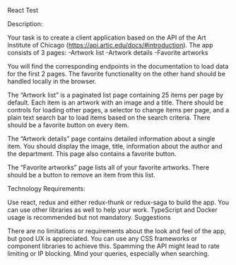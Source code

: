 React Test

Description:

Your task is to create a client application based on the API of the Art Institute of Chicago
(https://api.artic.edu/docs/#introduction). The app consists of 3 pages:
-Artwork list
-Artwork details
-Favorite artworks

You will find the corresponding endpoints in the documentation to load data for the first 2 pages. The
favorite functionality on the other hand should be handled locally in the browser.

The “Artwork list” is a paginated list page containing 25 items per page by default. Each item is an
artwork with an image and a title. There should be controls for loading other pages, a selector to change
items per page, and a plain text search bar to load items based on the search criteria. There should be
a favorite button on every item.

The “Artwork details” page contains detailed information about a single item. You should display the
image, title, information about the author and the department. This page also contains a favorite
button.

The “Favorite artworks” page lists all of your favorite artworks. There should be a button to remove an
item from this list.

Technology Requirements:

Use react, redux and either redux-thunk or redux-saga to build the app. You can use other libraries as
well to help your work. TypeScript and Docker usage is recommended but not mandatory.
Suggestions

There are no limitations or requirements about the look and feel of the app, but good UX is appreciated.
You can use any CSS frameworks or component libraries to achieve this.
Spamming the API might lead to rate limiting or IP blocking. Mind your queries, especially when
searching.

